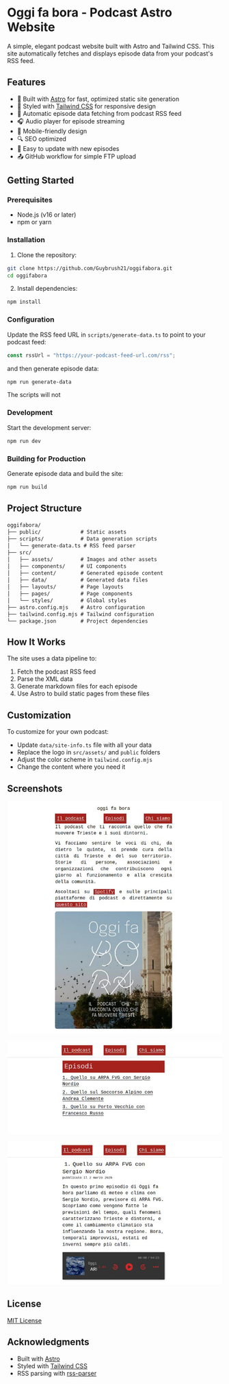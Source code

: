 # Oggi fa bora - Podcast Astro Website

A simple, elegant podcast website built with Astro and Tailwind CSS. This site automatically fetches and displays episode data from your podcast's RSS feed.

## Features

- 🚀 Built with [Astro](https://astro.build) for fast, optimized static site generation
- 💅 Styled with [Tailwind CSS](https://tailwindcss.com) for responsive design
- 📡 Automatic episode data fetching from podcast RSS feed
- 🎧 Audio player for episode streaming
- 📱 Mobile-friendly design
- 🔍 SEO optimized
- 🔄 Easy to update with new episodes
- 📤 GitHub workflow for simple FTP upload

## Getting Started

### Prerequisites

- Node.js (v16 or later)
- npm or yarn

### Installation

1. Clone the repository:

```bash
git clone https://github.com/Guybrush21/oggifabora.git
cd oggifabora
```

2. Install dependencies:

```bash
npm install
```

### Configuration

Update the RSS feed URL in `scripts/generate-data.ts` to point to your podcast feed:

```typescript
const rssUrl = "https://your-podcast-feed-url.com/rss";
```

and then generate episode data:

```bash
npm run generate-data
```

The scripts will not

### Development

Start the development server:

```bash
npm run dev
```

### Building for Production

Generate episode data and build the site:

```bash
npm run build
```

## Project Structure

```
oggifabora/
├── public/             # Static assets
├── scripts/            # Data generation scripts
│   └── generate-data.ts # RSS feed parser
├── src/
│   ├── assets/         # Images and other assets
│   ├── components/     # UI components
│   ├── content/        # Generated episode content
│   ├── data/           # Generated data files
│   ├── layouts/        # Page layouts
│   ├── pages/          # Page components
│   └── styles/         # Global styles
├── astro.config.mjs    # Astro configuration
├── tailwind.config.mjs # Tailwind configuration
└── package.json        # Project dependencies
```

## How It Works

The site uses a data pipeline to:

1. Fetch the podcast RSS feed
2. Parse the XML data
3. Generate markdown files for each episode
4. Use Astro to build static pages from these files

## Customization

To customize for your own podcast:

- Update `data/site-info.ts` file with all your data
- Replace the logo in `src/assets/` and `public` folders
- Adjust the color scheme in `tailwind.config.mjs`
- Change the content where you need it

## Screenshots

![Home](/images/home.png)

![Episodes page](/images/episodes.png)

![Player inside single episode](/images/player.png)

## License

[MIT License](LICENSE)

## Acknowledgments

- Built with [Astro](https://astro.build)
- Styled with [Tailwind CSS](https://tailwindcss.com)
- RSS parsing with [rss-parser](https://github.com/rbren/rss-parser)
